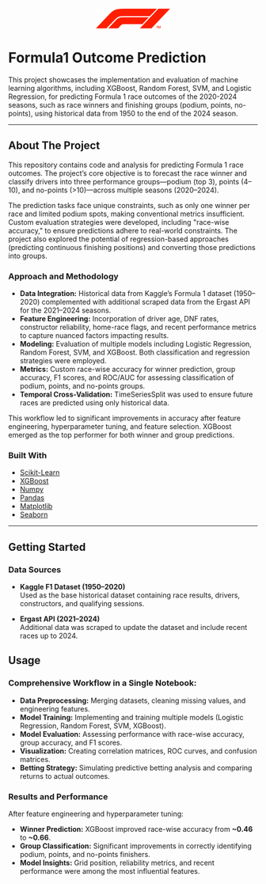 <!-- PROJECT LOGO -->
<p align="center">
  <a href="https://github.com/joelcalm/Formula1Prediction">
    <img src="f1logo.png" alt="Logo" width="150" height="40">
  </a>
</p>  

# Formula1 Outcome Prediction

This project showcases the implementation and evaluation of machine learning algorithms, including XGBoost, Random Forest, SVM, and Logistic Regression, for predicting Formula 1 race outcomes of the 2020-2024 seasons, such as race winners and finishing groups (podium, points, no-points), using historical data from 1950 to the end of the 2024 season.

---

## About The Project

This repository contains code and analysis for predicting Formula 1 race outcomes. The project’s core objective is to forecast the race winner and classify drivers into three performance groups—podium (top 3), points (4–10), and no-points (>10)—across multiple seasons (2020–2024).

The prediction tasks face unique constraints, such as only one winner per race and limited podium spots, making conventional metrics insufficient. Custom evaluation strategies were developed, including "race-wise accuracy," to ensure predictions adhere to real-world constraints. The project also explored the potential of regression-based approaches (predicting continuous finishing positions) and converting those predictions into groups.

### Approach and Methodology

- **Data Integration:** Historical data from Kaggle’s Formula 1 dataset (1950–2020) complemented with additional scraped data from the Ergast API for the 2021–2024 seasons.
- **Feature Engineering:** Incorporation of driver age, DNF rates, constructor reliability, home-race flags, and recent performance metrics to capture nuanced factors impacting results.
- **Modeling:** Evaluation of multiple models including Logistic Regression, Random Forest, SVM, and XGBoost. Both classification and regression strategies were employed.
- **Metrics:** Custom race-wise accuracy for winner prediction, group accuracy, F1 scores, and ROC/AUC for assessing classification of podium, points, and no-points groups.
- **Temporal Cross-Validation:** TimeSeriesSplit was used to ensure future races are predicted using only historical data.

This workflow led to significant improvements in accuracy after feature engineering, hyperparameter tuning, and feature selection. XGBoost emerged as the top performer for both winner and group predictions.

### Built With

- [Scikit-Learn](https://scikit-learn.org/)
- [XGBoost](https://xgboost.readthedocs.io/)
- [Numpy](https://numpy.org/)
- [Pandas](https://pandas.pydata.org/)
- [Matplotlib](https://matplotlib.org/)
- [Seaborn](https://seaborn.pydata.org/)

---

## Getting Started

### Data Sources

- **Kaggle F1 Dataset (1950–2020)**  
  Used as the base historical dataset containing race results, drivers, constructors, and qualifying sessions.

- **Ergast API (2021–2024)**  
  Additional data was scraped to update the dataset and include recent races up to 2024.

## Usage

### Comprehensive Workflow in a Single Notebook:
- **Data Preprocessing:** Merging datasets, cleaning missing values, and engineering features.
- **Model Training:** Implementing and training multiple models (Logistic Regression, Random Forest, SVM, XGBoost).
- **Model Evaluation:** Assessing performance with race-wise accuracy, group accuracy, and F1 scores.
- **Visualization:** Creating correlation matrices, ROC curves, and confusion matrices.
- **Betting Strategy:** Simulating predictive betting analysis and comparing returns to actual outcomes.

### Results and Performance

After feature engineering and hyperparameter tuning:

- **Winner Prediction:** XGBoost improved race-wise accuracy from **~0.46** to **~0.66**.
- **Group Classification:** Significant improvements in correctly identifying podium, points, and no-points finishers.
- **Model Insights:** Grid position, reliability metrics, and recent performance were among the most influential features.
